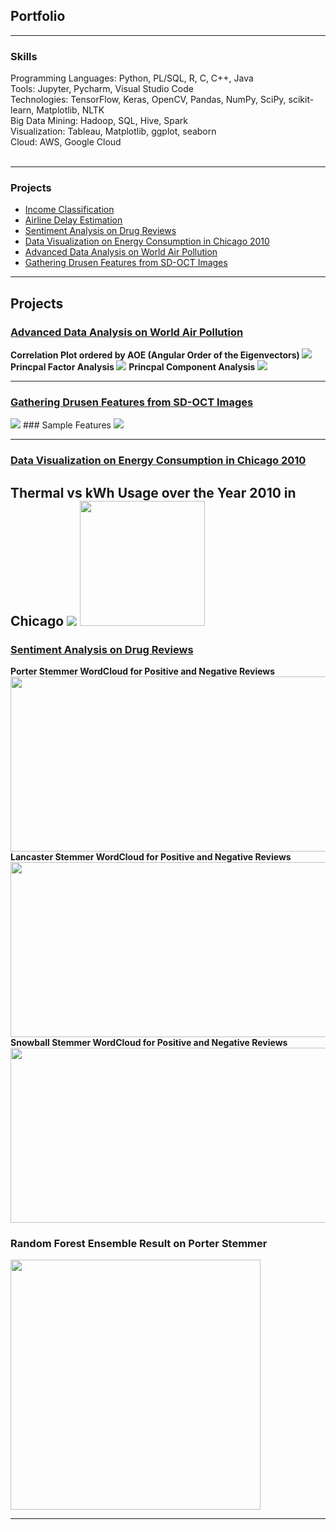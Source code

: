 ## Portfolio

---

### Skills

  Programming Languages: Python, PL/SQL, R, C, C++, Java <br>
  Tools: Jupyter, Pycharm, Visual Studio Code <br>
  Technologies: TensorFlow, Keras, OpenCV, Pandas, NumPy, SciPy, scikit-learn, Matplotlib, NLTK <br>
  Big Data Mining: Hadoop, SQL, Hive, Spark <br>
  Visualization: Tableau, Matplotlib, ggplot, seaborn <br>
  Cloud: AWS, Google Cloud
  <br><br>

---

### Projects

- [Income Classification](https://github.com/gokulnish/income_classification)
- [Airline Delay Estimation](https://github.com/gokulnish/airlines_delay_EDA)
- [Sentiment Analysis on Drug Reviews](https://github.com/gokulnish/setiment_analysis_on_drug_reviews)
- [Data Visualization on Energy Consumption in Chicago 2010](https://github.com/gokulnish/Data_Visualization_on_energy_consumption)
- [Advanced Data Analysis on World Air Pollution](https://github.com/gokulnish/advanced_data_analysis_on_air_pollution)
- [Gathering Drusen Features from SD-OCT Images](https://github.com/gokulnish/gathering_drusen_features_from_sd-oct_images)

---

## Projects

### [Advanced Data Analysis on World Air Pollution](https://github.com/gokulnish/advanced_data_analysis_on_air_pollution)
<b> Correlation Plot ordered by AOE (Angular Order of the Eigenvectors) </b>
<img src = "images/Correlation Plot.png?raw=true"/>
<b> Princpal Factor Analysis </b>
<img src = "images/PFA.png?raw=true"/>
<b> Princpal Component Analysis </b>
<img src = "images/PCA.png?raw=true"/>

---

### [Gathering Drusen Features from SD-OCT Images](https://github.com/gokulnish/gathering_drusen_features_from_sd-oct_images)
<img src = "images/Segmentation.png?raw=true"/>
### Sample Features
<img src = "images/Features.png?raw=true"/>

---

### [Data Visualization on Energy Consumption in Chicago 2010](https://github.com/gokulnish/Data_Visualization_on_energy_consumption)
<b> Thermal vs kWh Usage over the Year 2010 in Chicago
<img src = "images/ThermalvskWh.gif?raw=true"/>
<img src = "images/Legend.png?raw=true" width="200" height="200"/>
---

### [Sentiment Analysis on Drug Reviews](https://github.com/gokulnish/setiment_analysis_on_drug_reviews)
<b>Porter Stemmer WordCloud for Positive and Negative Reviews</b>
<img src="images/Porter Stemmer.png?raw=true" height="280" width="1000">
<b>Lancaster Stemmer WordCloud for Positive and Negative Reviews</b>
<img src="images/Porter Word Cloud 1.png?raw=true" height="280" width="1000">
<b>Snowball Stemmer WordCloud for Positive and Negative Reviews</b>
<img src="images/Snowball Stemmer.png?raw=true" height="280" width="1000">
### Random Forest Ensemble Result on Porter Stemmer
<img src = "images/RandomForest Porter Res.png?raw=true" width="400" height="400"/>

---
